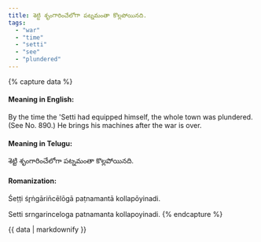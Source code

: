 ```yaml
---
title: శెట్టి శృంగారించేలోగా పట్నమంతా కొల్లపోయినది.
tags:
  - "war"
  - "time"
  - "setti"
  - "see"
  - "plundered"
---
```


{% capture data %}
#### Meaning in English:
By the time the 'Setti had equipped himself, the whole town was plundered.
(See No. 890.)
He brings his machines after the war is over.

#### Meaning in Telugu:
శెట్టి శృంగారించేలోగా పట్నమంతా కొల్లపోయినది.

#### Romanization:
Śeṭṭi śr̥ṅgārin̄cēlōgā paṭnamantā kollapōyinadi.

Setti srngarinceloga patnamanta kollapoyinadi.
{% endcapture %}

{{ data | markdownify }}

